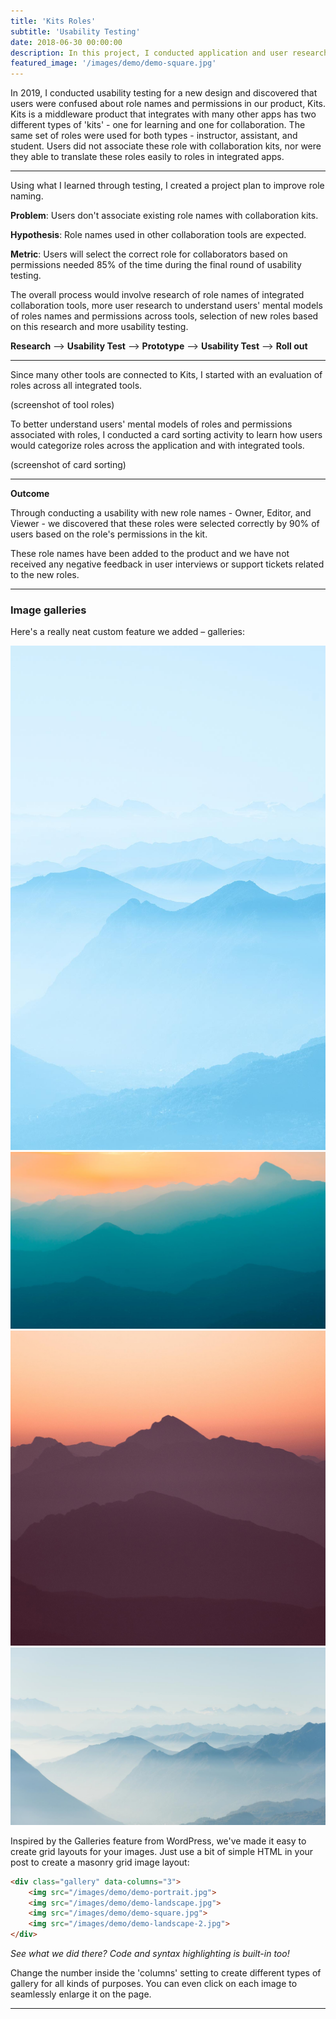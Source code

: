 ```yaml
---
title: 'Kits Roles'
subtitle: 'Usability Testing'
date: 2018-06-30 00:00:00
description: In this project, I conducted application and user research to learn how the team should design roles in the Kits product.
featured_image: '/images/demo/demo-square.jpg'
---
```



In 2019, I conducted usability testing for a new design and discovered that users were confused about role names and permissions in our product, Kits.  Kits is a middleware product that integrates with many other apps has two different types of 'kits' - one for learning and one for collaboration. The same set of roles were used for both types - instructor, assistant, and student.  Users did not associate these role with collaboration kits, nor were they able to translate these roles easily to roles in integrated apps.

---

Using what I learned through testing, I created a project plan to improve role naming.

**Problem**: Users don't associate existing role names with collaboration kits.

**Hypothesis**: Role names used in other collaboration tools are expected.

**Metric**: Users will select the correct role for collaborators based on permissions needed 85% of the time during the final round of usability testing.

The overall process would involve research of role names of integrated collaboration tools, more user research to understand users' mental models of roles names and permissions across tools, selection of new roles based on this research and more usability testing.

**Research**  -->  **Usability Test** --> **Prototype** --> **Usability Test** --> **Roll out**

---

Since many other tools are connected to Kits, I started with an evaluation of roles across all integrated tools.

(screenshot of tool roles)

To better understand users' mental models of roles and permissions associated with roles, I conducted a card sorting activity to learn how users would categorize roles across the application and with integrated tools.

(screenshot of card sorting)

---

**Outcome**

Through conducting a usability with new role names - Owner, Editor, and Viewer - we discovered that these roles were selected correctly by 90% of users based on the role's permissions in the kit.

These role names have been added to the product and we have not received any negative feedback in user interviews or support tickets related to the new roles.


---

### Image galleries

Here's a really neat custom feature we added – galleries:

<div class="gallery" data-columns="3">
	<img src="/images/demo/demo-portrait.jpg">
	<img src="/images/demo/demo-landscape.jpg">
	<img src="/images/demo/demo-square.jpg">
	<img src="/images/demo/demo-landscape-2.jpg">
</div>

Inspired by the Galleries feature from WordPress, we've made it easy to create grid layouts for your images. Just use a bit of simple HTML in your post to create a masonry grid image layout:

```html
<div class="gallery" data-columns="3">
    <img src="/images/demo/demo-portrait.jpg">
    <img src="/images/demo/demo-landscape.jpg">
    <img src="/images/demo/demo-square.jpg">
    <img src="/images/demo/demo-landscape-2.jpg">
</div>
```

*See what we did there? Code and syntax highlighting is built-in too!*

Change the number inside the 'columns' setting to create different types of gallery for all kinds of purposes. You can even click on each image to seamlessly enlarge it on the page.

---
